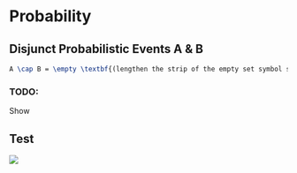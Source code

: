 # Probability 

## Disjunct Probabilistic Events A & B

```latex
A \cap B = \empty \textbf{(lengthen the strip of the empty set symbol so it becomes a d for disjunct)}
```

### TODO: 
Show 

## Test
<img src="https://render.githubusercontent.com/render/math?math=e^{i \pi} = -1">
